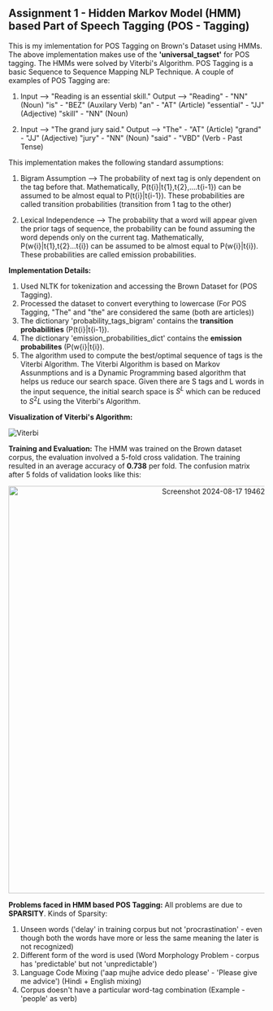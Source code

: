 
## Assignment 1 - Hidden Markov Model (HMM) based Part of Speech Tagging (POS - Tagging)
This is my imlementation for POS Tagging on Brown's Dataset using HMMs. The above implementation makes use of the **'universal_tagset'** for POS tagging. The HMMs were solved by Viterbi's Algorithm. POS Tagging is a basic Sequence to Sequence Mapping NLP Technique. A couple of examples of POS Tagging are:
1) Input --> "Reading is an essential skill."
   Output --> "Reading" - "NN" (Noun)
              "is" - "BEZ" (Auxilary Verb)
              "an" - "AT" (Article)
              "essential" - "JJ" (Adjective)
              "skill" - "NN" (Noun)

2) Input --> "The grand jury said."
   Output --> "The" - "AT" (Article)
              "grand" - "JJ" (Adjective)
              "jury" - "NN" (Noun)
              "said" - "VBD" (Verb - Past Tense)   

This implementation makes the following standard assumptions:
1) Bigram Assumption --> The probability of next tag is only dependent on the tag before that. Mathematically, P(t{i}|t{1},t{2},....t{i-1}) can be assumed to be almost equal to P(t{i}|t{i-1}). These probabilities are called transition probabilities (transition from 1 tag to the other)
   
2) Lexical Independence --> The probability that a word will appear given the prior tags of sequence, the probability can be found assuming the word depends only on the current tag. Mathematically, P(w{i}|t{1},t{2}...t{i}) can be assumed to be almost equal to P(w{i}|t{i}). These probabilities are called emission probabilities.

**Implementation Details:**
1) Used NLTK for tokenization and accessing the Brown Dataset for (POS Tagging).
2) Processed the dataset to convert everything to lowercase (For POS Tagging, "The" and "the" are considered the same (both are articles))
3) The dictionary 'probability_tags_bigram' contains the **transition probabilities** (P(t{i}|t{i-1}).
4) The dictionary 'emission_probabilities_dict' contains the **emission probabilites** (P(w{i}|t{i}).
5) The algorithm used to compute the best/optimal sequence of tags is the Viterbi Algorithm. The Viterbi Algorithm is based on Markov Assunmptions and is a Dynamic Programming based algorithm that helps us reduce our search space. Given there are S tags and L words in the input sequence, the initial search space is $S^{L}$ which can be reduced to $S^{2}L$ using the Viterbi's Algorithm.


**Visualization of Viterbi's Algorithm:**


![Viterbi](https://github.com/user-attachments/assets/10752843-54a3-43e5-a022-9370b63fc9d1)



**Training and Evaluation:** The HMM was trained on the Brown dataset corpus, the evaluation involved a 5-fold cross validation. The training resulted in an average accuracy of **0.738** per fold. The confusion matrix after 5 folds of validation looks like this:

<div align="center">
   <img width="800" alt="Screenshot 2024-08-17 194620" src="https://github.com/user-attachments/assets/8249be93-a95a-45f1-ac80-b52d94bcbecf">
</div>


**Problems faced in HMM based POS Tagging:**
All problems are due to **SPARSITY**. Kinds of Sparsity:
1) Unseen words ('delay' in training corpus but not 'procrastination' - even though both the words have more or less the same meaning the later is not recognized)
2) Different form of the word is used (Word Morphology Problem - corpus has 'predictable' but not 'unpredictable')
3) Language Code Mixing ('aap mujhe advice dedo please' - 'Please give me advice') (Hindi + English mixing)
4) Corpus doesn't have a particular word-tag combination (Example - 'people' as verb)



